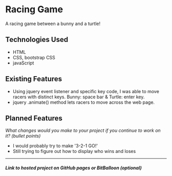 # Racing Game

A racing game between a bunny and a turtle!

## Technologies Used

- HTML
- CSS, bootstrap CSS
- javaScript

## Existing Features

- Using jquery event listener and specific key code, I was able to move racers with distinct keys.
  Bunny: space bar & Turtle: enter key.
- jquery .animate() method lets racers to move across the web page.

## Planned Features

*What changes would you make to your project if you continue to work on it? (bullet points)*
- I would probably try to make '3-2-1 GO!'
- Still trying to figure out how to display who wins and loses

---

##### Link to hosted project on GitHub pages or BitBalloon (optional)
